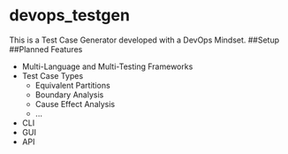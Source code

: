 # devops_testgen
This is a Test Case Generator developed with a DevOps Mindset.
##Setup
##Planned Features
* Multi-Language and Multi-Testing Frameworks
* Test Case Types
  * Equivalent Partitions
  * Boundary Analysis
  * Cause Effect Analysis
  * ...
* CLI
* GUI
* API
